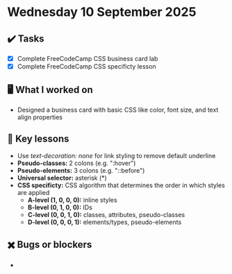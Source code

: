 # Wednesday 10 September 2025

## ✔️ Tasks

- [x] Complete FreeCodeCamp CSS business card lab
- [x] Complete FreeCodeCamp CSS specificty lesson

## 🖥️ What I worked on

- Designed a business card with basic CSS like color, font size, and text align properties

## 📓 Key lessons

- Use _text-decoration: none_ for link styling to remove default underline
- **Pseudo-classes:** 2 colons (e.g. ":hover")
- **Pseudo-elements:** 3 colons (e.g. "::before")
- **Universal selector:** asterisk (*)
- **CSS specificty:** CSS algorithm that determines the order in which styles are applied
  - **A-level (1, 0, 0, 0):** inline styles
  - **B-level (0, 1, 0, 0):** IDs
  - **C-level (0, 0, 1, 0):** classes, attributes, pseudo-classes
  - **D-level (0, 0, 0, 1):** elements/types, pseudo-elements

## ✖️ Bugs or blockers

- 
